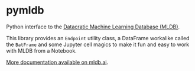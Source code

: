 pymldb
======

Python interface to the [Datacratic Machine Learning Database (MLDB)](http://mldb.ai).

This library provides an `Endpoint` utility class, a DataFrame workalike called the `BatFrame` and some Jupyter cell magics to make it fun and easy to work with MLDB from a Notebook.

[More documentation available on mldb.ai](http://mldb.ai/doc/#builtin/Notebooks.md.html).
